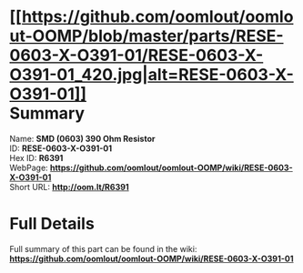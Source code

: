 
[[https://github.com/oomlout/oomlout-OOMP/blob/master/parts/RESE-0603-X-O391-01/RESE-0603-X-O391-01_420.jpg|alt=RESE-0603-X-O391-01]]     
Summary
=================
  
Name: __SMD (0603) 390 Ohm Resistor__    
ID: __RESE-0603-X-O391-01__   
Hex ID: __R6391__   
WebPage: __https://github.com/oomlout/oomlout-OOMP/wiki/RESE-0603-X-O391-01__   
Short URL: __http://oom.lt/R6391__   

Full Details
==========================
Full summary of this part can be found in the wiki:   
__https://github.com/oomlout/oomlout-OOMP/wiki/RESE-0603-X-O391-01__    

